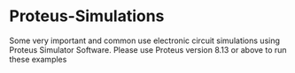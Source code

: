 # Proteus-Simulations
Some very important and common use electronic circuit simulations using Proteus Simulator Software. Please use Proteus version 8.13 or above to run these examples

